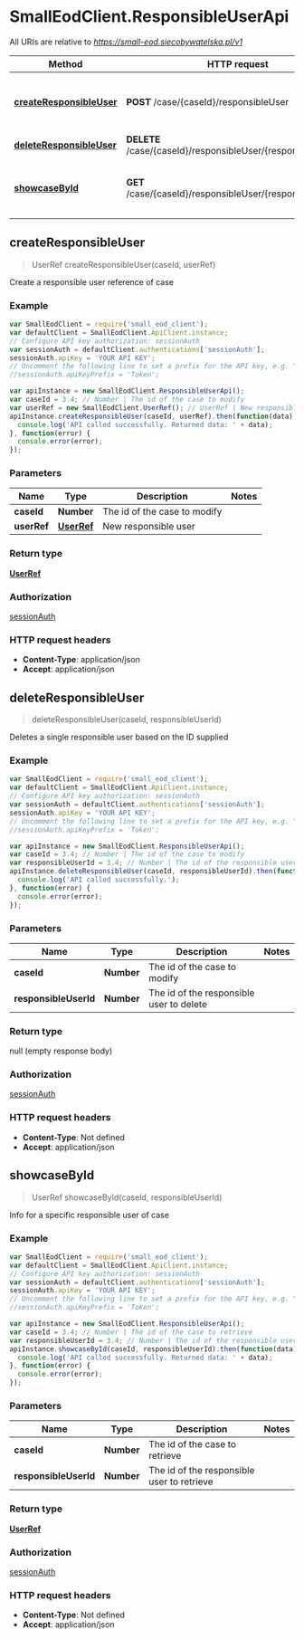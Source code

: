 # SmallEodClient.ResponsibleUserApi

All URIs are relative to *https://small-eod.siecobywatelska.pl/v1*

Method | HTTP request | Description
------------- | ------------- | -------------
[**createResponsibleUser**](ResponsibleUserApi.md#createResponsibleUser) | **POST** /case/{caseId}/responsibleUser | Create a responsible user reference of case
[**deleteResponsibleUser**](ResponsibleUserApi.md#deleteResponsibleUser) | **DELETE** /case/{caseId}/responsibleUser/{responsibleUserId} | 
[**showcaseById**](ResponsibleUserApi.md#showcaseById) | **GET** /case/{caseId}/responsibleUser/{responsibleUserId} | Info for a specific responsible user of case



## createResponsibleUser

> UserRef createResponsibleUser(caseId, userRef)

Create a responsible user reference of case

### Example

```javascript
var SmallEodClient = require('small_eod_client');
var defaultClient = SmallEodClient.ApiClient.instance;
// Configure API key authorization: sessionAuth
var sessionAuth = defaultClient.authentications['sessionAuth'];
sessionAuth.apiKey = 'YOUR API KEY';
// Uncomment the following line to set a prefix for the API key, e.g. "Token" (defaults to null)
//sessionAuth.apiKeyPrefix = 'Token';

var apiInstance = new SmallEodClient.ResponsibleUserApi();
var caseId = 3.4; // Number | The id of the case to modify
var userRef = new SmallEodClient.UserRef(); // UserRef | New responsible user
apiInstance.createResponsibleUser(caseId, userRef).then(function(data) {
  console.log('API called successfully. Returned data: ' + data);
}, function(error) {
  console.error(error);
});

```

### Parameters



Name | Type | Description  | Notes
------------- | ------------- | ------------- | -------------
 **caseId** | **Number**| The id of the case to modify | 
 **userRef** | [**UserRef**](UserRef.md)| New responsible user | 

### Return type

[**UserRef**](UserRef.md)

### Authorization

[sessionAuth](../README.md#sessionAuth)

### HTTP request headers

- **Content-Type**: application/json
- **Accept**: application/json


## deleteResponsibleUser

> deleteResponsibleUser(caseId, responsibleUserId)



Deletes a single responsible user based on the ID supplied

### Example

```javascript
var SmallEodClient = require('small_eod_client');
var defaultClient = SmallEodClient.ApiClient.instance;
// Configure API key authorization: sessionAuth
var sessionAuth = defaultClient.authentications['sessionAuth'];
sessionAuth.apiKey = 'YOUR API KEY';
// Uncomment the following line to set a prefix for the API key, e.g. "Token" (defaults to null)
//sessionAuth.apiKeyPrefix = 'Token';

var apiInstance = new SmallEodClient.ResponsibleUserApi();
var caseId = 3.4; // Number | The id of the case to modify
var responsibleUserId = 3.4; // Number | The id of the responsible user to delete
apiInstance.deleteResponsibleUser(caseId, responsibleUserId).then(function() {
  console.log('API called successfully.');
}, function(error) {
  console.error(error);
});

```

### Parameters



Name | Type | Description  | Notes
------------- | ------------- | ------------- | -------------
 **caseId** | **Number**| The id of the case to modify | 
 **responsibleUserId** | **Number**| The id of the responsible user to delete | 

### Return type

null (empty response body)

### Authorization

[sessionAuth](../README.md#sessionAuth)

### HTTP request headers

- **Content-Type**: Not defined
- **Accept**: application/json


## showcaseById

> UserRef showcaseById(caseId, responsibleUserId)

Info for a specific responsible user of case

### Example

```javascript
var SmallEodClient = require('small_eod_client');
var defaultClient = SmallEodClient.ApiClient.instance;
// Configure API key authorization: sessionAuth
var sessionAuth = defaultClient.authentications['sessionAuth'];
sessionAuth.apiKey = 'YOUR API KEY';
// Uncomment the following line to set a prefix for the API key, e.g. "Token" (defaults to null)
//sessionAuth.apiKeyPrefix = 'Token';

var apiInstance = new SmallEodClient.ResponsibleUserApi();
var caseId = 3.4; // Number | The id of the case to retrieve
var responsibleUserId = 3.4; // Number | The id of the responsible user to retrieve
apiInstance.showcaseById(caseId, responsibleUserId).then(function(data) {
  console.log('API called successfully. Returned data: ' + data);
}, function(error) {
  console.error(error);
});

```

### Parameters



Name | Type | Description  | Notes
------------- | ------------- | ------------- | -------------
 **caseId** | **Number**| The id of the case to retrieve | 
 **responsibleUserId** | **Number**| The id of the responsible user to retrieve | 

### Return type

[**UserRef**](UserRef.md)

### Authorization

[sessionAuth](../README.md#sessionAuth)

### HTTP request headers

- **Content-Type**: Not defined
- **Accept**: application/json

